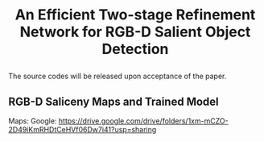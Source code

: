 
# <p align=center>An Efficient Two-stage Refinement  Network for RGB-D Salient Object Detection</p>
The source codes will be released upon acceptance of the paper.
## RGB-D Saliceny Maps and Trained Model
Maps: Google:  https://drive.google.com/drive/folders/1xm-mCZO-2D49iKmRHDtCeHVf06Dw7i41?usp=sharing

